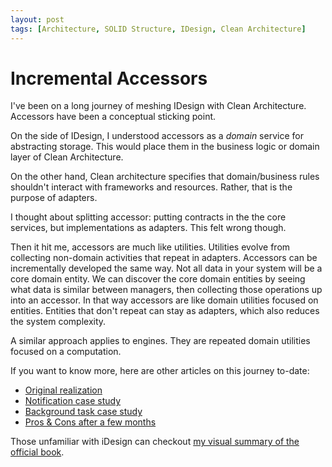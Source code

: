 ```yaml
---
layout: post
tags: [Architecture, SOLID Structure, IDesign, Clean Architecture]
---
```


# Incremental Accessors

I've been on a long journey of meshing IDesign with Clean Architecture. Accessors have been a conceptual sticking point. 

On the side of IDesign, I understood accessors as a *domain* service for abstracting storage. This would place them in the business logic or domain layer of Clean Architecture.

On the other hand, Clean architecture specifies that domain/business rules shouldn't interact with frameworks and resources. Rather, that is the purpose of adapters.

I thought about splitting accessor: putting contracts in the the core services, but implementations as adapters. This felt wrong though.

Then it hit me, accessors are much like utilities. Utilities evolve from collecting non-domain activities that repeat in adapters. Accessors can be incrementally developed the same way. Not all data in your system will be a core domain entity. We can discover the core domain entities by seeing what data is similar between managers, then collecting those operations up into an accessor. In that way accessors are like domain utilities focused on entities. Entities that don't repeat can stay as adapters, which also reduces the system complexity.

A similar approach applies to engines. They are repeated domain utilities focused on a computation.

If you want to know more, here are other articles on this journey to-date:
- [Original realization](../_posts/2020-07-10-Synthesizing-Structure.md)
- [Notification case study](../_posts/2020-08-14-Notification-Design.md)
- [Background task case study](../_posts/2020-09-11-Background-Task-Refactor.md)
- [Pros & Cons after a few months](../_posts/2020-09-17-Solid-Structure-Checkin.md)

Those unfamiliar with iDesign can checkout [my visual summary of the official book](../_posts/2020-07-03-iDesign-Visual-Summary.md).